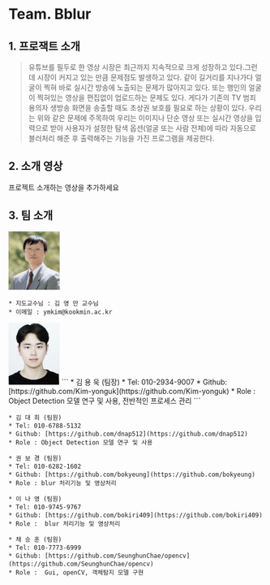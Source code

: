 
# Team. Bblur

## 1. 프로잭트 소개
> 유튜브를 필두로 한 영상 시장은 최근까지 지속적으로 크게 성장하고 있다.그런데 시장이 커지고 있는 만큼 문제점도 발생하고 있다.
같이 길거리를 지나가다 얼굴이 찍혀 바로 실시간 방송에 노출되는 문제가 많아지고 있다. 또는 행인의 얼굴이 찍혀있는 영상을 편집없이 업로드하는 문제도 있다. 게다가 기존의 TV 범죄 용의자 생방송 화면을 송출할 때도 초상권 보호를 필요로 하는 상황이 있다.
우리는 위와 같은 문제에 주목하여 우리는 이미지나 단순 영상 또는 실시간 영상을 입력으로 받아 사용자가 설정한 탐색 옵션(얼굴 또는 사람 전체)에 따라 자동으로 블러처리 해준 후 출력해주는 기능을 가진 프로그램을 제공한다.



## 2. 소개 영상

프로젝트 소개하는 영상을 추가하세요

## 3. 팀 소개

<img src =./pic/김영만교수님.jpeg width="20%" height="20%">

```
* 지도교수님 : 김 영 만 교수님
* 이메일 : ymkim@kookmin.ac.kr
```


<img src =./pic/용욱.jpeg width="20%" height="20%">
```
* 김 용 욱 (팀장)
* Tel: 010-2934-9007
* Github: [https://github.com/Kim-yonguk](https://github.com/Kim-yonguk)
* Role : Object Detection 모델 연구 및 사용, 전반적인 프로세스 관리
```

```
* 김 대 희 (팀원)
* Tel: 010-6788-5132
* Github: [https://github.com/dnap512](https://github.com/dnap512)
* Role : Object Detection 모델 연구 및 사용
```

```
* 권 보 경 (팀원)
* Tel: 010-6282-1602
* Github: [https://github.com/bokyeung](https://github.com/bokyeung)
* Role : blur 처리기능 및 영상처리
```

```
* 이 나 영 (팀원)
* Tel: 010-9745-9767
* Github: [https://github.com/bokiri409](https://github.com/bokiri409)
* Role :  blur 처리기능 및 영상처리
```

```
* 채 승 훈 (팀원)
* Tel: 010-7773-6999
* Github: [https://github.com/SeunghunChae/opencv](https://github.com/SeunghunChae/opencv)
* Role :  Gui, openCV, 객체탐지 모델 구현
```
